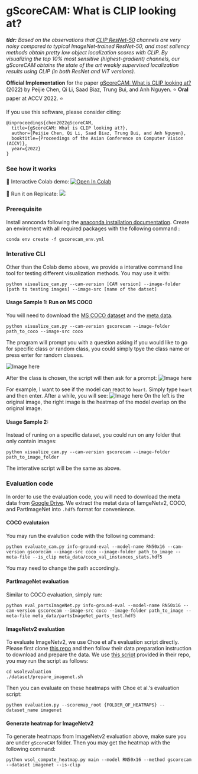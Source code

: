# gScoreCAM: What is CLIP looking at?

_**tldr:** Based on the observations that [CLIP ResNet-50](https://github.com/openai/CLIP) channels are very noisy compared to typical ImageNet-trained ResNet-50, and most saliency methods obtain pretty low object localization scores with CLIP. By visualizing the top 10% most sensitive (highest-gradient) channels, our gScoreCAM obtains the state of the art weakly supervised localization results using CLIP (in both ResNet and ViT versions)._


**Official Implementation** for the paper [gScoreCAM: What is CLIP looking at?](https://openaccess.thecvf.com/content/ACCV2022/html/Chen_gScoreCAM_What_objects_is_CLIP_looking_at_ACCV_2022_paper.html) (2022) by Peijie Chen, Qi Li, Saad Biaz, Trung Bui, and Anh Nguyen. :star: **Oral** paper at ACCV 2022. :star:


If you use this software, please consider citing:

    @inproceedings{chen2022gScoreCAM,
      title={gScoreCAM: What is CLIP looking at?},
      author={Peijie Chen, Qi Li, Saad Biaz, Trung Bui, and Anh Nguyen},
      booktitle={Proceedings of the Asian Conference on Computer Vision (ACCV)},
      year={2022}
    }

### See how it works

:star2: Interactive Colab demo: [![Open In Colab](https://colab.research.google.com/assets/colab-badge.svg)](https://colab.research.google.com/drive/13BRR5eiOE0zIrdc9Fy6uFciJ6l13PVg8?usp=sharing)

:star2: Run it on Replicate: <a href="https://replicate.com/arielreplicate/gscorecam-clip-analyzer"><img src="https://replicate.com/arielreplicate/gscorecam-clip-analyzer/badge"></a>


### Prerequisite
Install annconda following the [anaconda installation documentation](https://docs.anaconda.com/anaconda/install/).
Create an enviroment with all required packages with the following command :
```bashscript
conda env create -f gscorecam_env.yml
```

### Interative CLI
Other than the Colab demo above, we provide a interative command line tool for testing different visualization methods.
You may use it with:
```bashscript
python visualize_cam.py --cam-version [CAM version] --image-folder [path to testing images] --image-src [name of the datset]
```
#### Usage Sample 1: Run on MS COCO

You will need to download the [MS COCO dataset](https://cocodataset.org/#home) and the [meta data](https://drive.google.com/file/d/1S6JPTDNJnlr3it2ox3i8gAR3Bv9VuWOk/view?usp=sharing).
```
python visualize_cam.py --cam-version gscorecam --image-folder path_to_coco --image-src coco
```
The program will prompt you with a question asking if you would like to go for specific class or random class, you could simply tpye the class name or press enter for random classes.

![Image here](/sample_image/prompt_class_name.png)

After the class is chosen, the script will then ask for a prompt: 
![Image here](/sample_image/sample_prompt.png)

For example, I want to see if the model can react to `heart`. Simply type `heart` and then enter. After a while, you will see:
![Image here](/sample_image/sample_result.png)
On the left is the original image, the right image is the heatmap of the model overlap on the original image.

#### Usage Sample 2:

Instead of runing on a specific dataset, you could run on any folder that only contain images:

```
python visualize_cam.py --cam-version gscorecam --image-folder path_to_image_folder 
```
The interative script will be the same as above.

### Evaluation code
In order to use the evaluation code, you will need to download the meta data from [Google Drive](https://drive.google.com/file/d/1S6JPTDNJnlr3it2ox3i8gAR3Bv9VuWOk/view?usp=sharing). We extract the metat data of IamgeNetv2, COCO, and PartImageNet into `.hdf5` format for convenience. 
#### COCO evalutaion
You may run the evalution code with the following command:
```
python evaluate_cam.py info-ground-eval --model-name RN50x16 --cam-version gscorecam --image-src coco --image-folder path_to_image --meta-file --is_clip meta_data/coco_val_instances_stats.hdf5
```
You may need to change the path accordingly.
#### PartImageNet evaluation
Similar to COCO evaluation, simply run:
```
python eval_partsImageNet.py info-ground-eval --model-name RN50x16 --cam-version gscorecam --image-src coco --image-folder path_to_image --meta-file meta_data/partsImageNet_parts_test.hdf5
```

#### ImageNetv2 evaluation
To evaluate ImageNetv2, we use Choe et al's evaluation script directly. Please first clone [this repo](https://github.com/clovaai/wsolevaluation) and then follow their data preparation instruction to download and prepare the data. We use [this script](https://github.com/clovaai/wsolevaluation/blob/master/dataset/prepare_imagenet.sh) provided in their repo, you may run the script as follows:
```
cd wsolevaluation
./dataset/prepare_imagenet.sh
```
Then you can evaluate on these heatmaps with Choe et al.'s evaluation script:
```
python evaluation.py --scoremap_root {FOLDER_OF_HEATMAPS} --dataset_name imagenet
```

#### Generate heatmap for ImageNetv2

To generate heatmaps from ImageNetv2 evaluation above, make sure you are under `gScoreCAM` folder. Then you may get the heatmap with the following command:
 ```
 python wsol_compute_heatmap.py main --model RN50x16 --method gscorecam --dataset imagenet --is-clip
 ```

